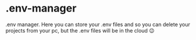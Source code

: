 # .env-manager
.env manager. Here you can store your .env files and so you can delete your projects from your pc, but the .env files will be in the cloud 😉
